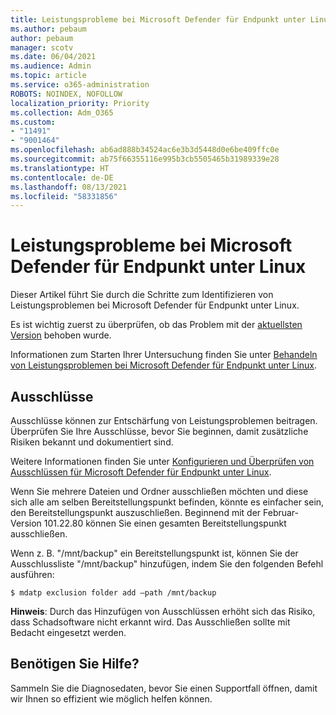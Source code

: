 ```yaml
---
title: Leistungsprobleme bei Microsoft Defender für Endpunkt unter Linux
ms.author: pebaum
author: pebaum
manager: scotv
ms.date: 06/04/2021
ms.audience: Admin
ms.topic: article
ms.service: o365-administration
ROBOTS: NOINDEX, NOFOLLOW
localization_priority: Priority
ms.collection: Adm_O365
ms.custom:
- "11491"
- "9001464"
ms.openlocfilehash: ab6ad888b34524ac6e3b3d5448d0e6be409ffc0e
ms.sourcegitcommit: ab75f66355116e995b3cb5505465b31989339e28
ms.translationtype: HT
ms.contentlocale: de-DE
ms.lasthandoff: 08/13/2021
ms.locfileid: "58331856"
---
```

# <a name="performance-issues-for-microsoft-defender-for-endpoint-on-linux"></a>Leistungsprobleme bei Microsoft Defender für Endpunkt unter Linux

Dieser Artikel führt Sie durch die Schritte zum Identifizieren von Leistungsproblemen bei Microsoft Defender für Endpunkt unter Linux.

Es ist wichtig zuerst zu überprüfen, ob das Problem mit der [aktuellsten Version](https://docs.microsoft.com/microsoft-365/security/defender-endpoint/linux-whatsnew) behoben wurde. 

Informationen zum Starten Ihrer Untersuchung finden Sie unter [Behandeln von Leistungsproblemen bei Microsoft Defender für Endpunkt unter Linux](https://docs.microsoft.com/microsoft-365/security/defender-endpoint/linux-support-perf).

## <a name="exclusions"></a>Ausschlüsse

Ausschlüsse können zur Entschärfung von Leistungsproblemen beitragen. Überprüfen Sie Ihre Ausschlüsse, bevor Sie beginnen, damit zusätzliche Risiken bekannt und dokumentiert sind.

Weitere Informationen finden Sie unter [Konfigurieren und Überprüfen von Ausschlüssen für Microsoft Defender für Endpunkt unter Linux](https://docs.microsoft.com/microsoft-365/security/defender-endpoint/linux-exclusions).

Wenn Sie mehrere Dateien und Ordner ausschließen möchten und diese sich alle am selben Bereitstellungspunkt befinden, könnte es einfacher sein, den Bereitstellungspunkt auszuschließen. Beginnend mit der Februar-Version 101.22.80 können Sie einen gesamten Bereitstellungspunkt ausschließen.

Wenn z. B. "/mnt/backup" ein Bereitstellungspunkt ist, können Sie der Ausschlussliste "/mnt/backup" hinzufügen, indem Sie den folgenden Befehl ausführen:

`$ mdatp exclusion folder add –path /mnt/backup`

**Hinweis**: Durch das Hinzufügen von Ausschlüssen erhöht sich das Risiko, dass Schadsoftware nicht erkannt wird. Das Ausschließen sollte mit Bedacht eingesetzt werden.

## <a name="need-help"></a>Benötigen Sie Hilfe?

Sammeln Sie die Diagnosedaten, bevor Sie einen Supportfall öffnen, damit wir Ihnen so effizient wie möglich helfen können.

